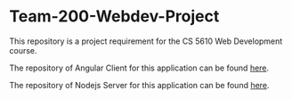 # Team-200-Webdev-Project

This repository is a project requirement for the CS 5610 Web Development course.

The repository of Angular Client for this application can be found [here](https://github.com/parshva45/EzeCuisine-Angular-Client).

The repository of Nodejs Server for this application can be found [here](https://github.com/parshva45/EzeCuisine-Nodejs-Server).

